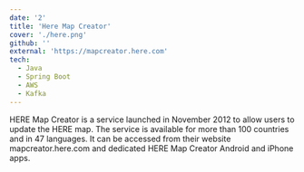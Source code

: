 ```yaml
---
date: '2'
title: 'Here Map Creator'
cover: './here.png'
github: ''
external: 'https://mapcreator.here.com'
tech:
  - Java
  - Spring Boot
  - AWS
  - Kafka
---
```


HERE Map Creator is a service launched in November 2012 to allow users to update the HERE map. The service is available for more than 100 countries and in 47 languages. It can be accessed from their website mapcreator.here.com and dedicated HERE Map Creator Android and iPhone apps.
